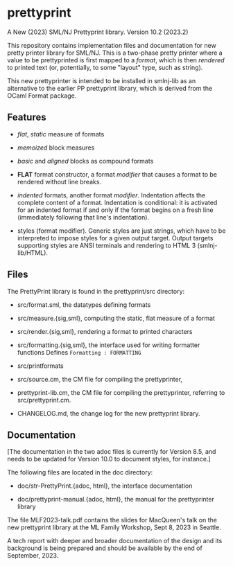 # prettyprint
A New (2023) SML/NJ Prettyprint library.
Version 10.2 (2023.2)

This repository contains implementation files and documentation for new pretty printer
library for SML/NJ. This is a two-phase pretty printer where a value to be prettyprinted
is first mapped to a _format_, which is then _rendered_ to printed text (or, potentially,
to some "layout" type, such as string).

This new prettyprinter is intended to be installed in smlnj-lib as an
alternative to the earlier PP prettyprint library, which is derived
from the OCaml Format package.

## Features

- _flat_, _static_ measure of formats

- _memoized_ block measures

- _basic_ and _aligned_ blocks as compound formats

- **FLAT** format constructor, a format _modifier_ that causes a
  format to be rendered without line breaks.

- _indented_ formats, another format _modifier_.
  Indentation affects the complete content of a format.
  Indentation is conditional: it is activated for an indented format if and only if the
  format begins on a fresh line (immediately following that line's indentation).

- styles (format modifier).
  Generic styles are just strings, which have to be interpreted to
  impose styles for a given output target.
  Output targets supporting styles are ANSI terminals and rendering to HTML 3 (smlnj-lib/HTML).

## Files

The PrettyPrint library is found in the prettyprint/src directory:

- src/format.sml, the datatypes defining formats

- src/measure.{sig,sml}, computing the static, flat measure of a format

- src/render.{sig,sml}, rendering a format to printed characters

- src/formatting.{sig,sml}, the interface used for writing formatter functions
    Defines `Formatting : FORMATTING`

- src/printformats

- src/source.cm, the CM file for compiling the prettyprinter,

- prettyprint-lib.cm, the CM file for compiling the prettyprinter,
  referring to src/prettyprint.cm.

- CHANGELOG.md, the change log for the new prettyprint library.

## Documentation

[The documentation in the two adoc files is currently for Version 8.5, and needs to be
updated for Version 10.0 to document styles, for instance.]

The following files are located in the doc directory:
- doc/str-PrettyPrint.{adoc, html}, the interface documentation

- doc/prettyprint-manual.{adoc, html}, the manual for the prettyprinter library

The file MLF2023-talk.pdf contains the slides for MacQueen's talk on
the new prettyprint library at the ML Family Workshop, Sept 8, 2023 in
Seattle.

A tech report with deeper and broader documentation of the design and its
background is being prepared and should be available by the end of September,
2023.
